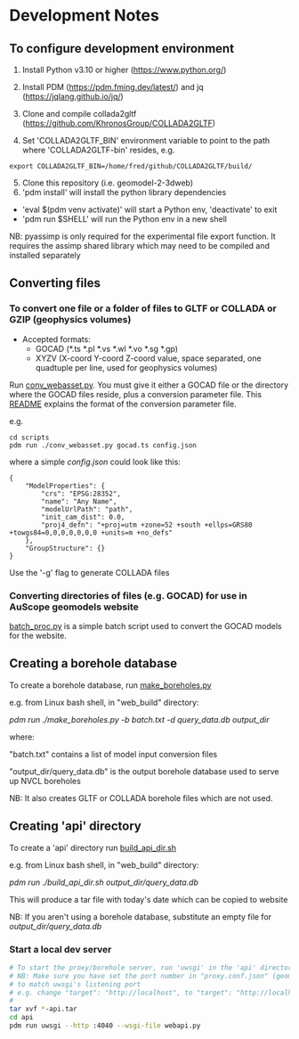 # Development Notes

## To configure development environment

1. Install Python v3.10 or higher (https://www.python.org/)
2. Install PDM (https://pdm.fming.dev/latest/) and jq (https://jqlang.github.io/jq/)


3. Clone and compile collada2gltf (https://github.com/KhronosGroup/COLLADA2GLTF)
4. Set 'COLLADA2GLTF_BIN' environment variable to point to the path where 'COLLADA2GLTF-bin' resides, e.g.
```
export COLLADA2GLTF_BIN=/home/fred/github/COLLADA2GLTF/build/
```
5. Clone this repository (i.e. geomodel-2-3dweb)
6. 'pdm install' will install the python library dependencies
  * 'eval $(pdm venv activate)' will start a Python env, 'deactivate' to exit
  * 'pdm run $SHELL' will run the Python env in a new shell

NB: pyassimp is only required for the experimental file export function. It requires the assimp shared library which may need to be compiled and installed separately


## Converting files

### To convert one file or a folder of files to GLTF or COLLADA or GZIP (geophysics volumes)

* Accepted formats:
     * GOCAD (*.ts *.pl *.vs *.wl *.vo *.sg *.gp)
     * XYZV (X-coord Y-coord Z-coord value, space separated, one quadtuple per line, used for geophysics volumes)
  
Run [conv_webasset.py](scripts/conv_webasset.py). You must give it either a GOCAD file or the directory where the GOCAD files reside, plus a conversion parameter file. This [README](web_build/input/README.md) explains the format of the conversion parameter file.

e.g.
```
cd scripts
pdm run ./conv_webasset.py gocad.ts config.json

```

where a simple _config.json_ could look like this:

```
{
    "ModelProperties": {
        "crs": "EPSG:28352",
        "name": "Any Name",
        "modelUrlPath": "path",
        "init_cam_dist": 0.0,
        "proj4_defn": "+proj=utm +zone=52 +south +ellps=GRS80 +towgs84=0,0,0,0,0,0,0 +units=m +no_defs"
    },
    "GroupStructure": {}
}

```

Use the '-g' flag to generate COLLADA files

### Converting directories of files (e.g. GOCAD) for use in AuScope geomodels website

[batch_proc.py](web_build/batch_proc.py) is a simple batch script used to convert the GOCAD models for the website.


## Creating a borehole database 

To create a borehole database, run [make_boreholes.py](make_boreholes.py)

e.g. from Linux bash shell, in "web_build" directory:

_pdm run ./make_boreholes.py -b batch.txt -d query_data.db output_dir_

where: 

  "batch.txt" contains a list of model input conversion files

  "output_dir/query_data.db" is the output borehole database used to serve up NVCL boreholes

NB: It also creates GLTF or COLLADA borehole files which are not used.


## Creating 'api' directory

To create a 'api' directory run [build_api_dir.sh](build_api_dir.sh)

e.g. from Linux bash shell, in "web_build" directory:

_pdm run ./build_api_dir.sh output_dir/query_data.db_

This will produce a tar file with today's date which can be copied to website

NB: If you aren't using a borehole database, substitute an empty file for _output_dir/query_data.db_



### Start a local dev server

```bash
# To start the proxy/borehole server, run 'uwsgi' in the 'api' directory created using 'build_api_dir.sh'
# NB: Make sure you have set the port number in "proxy.conf.json" (geomodelportal/ui/proxy.conf.json)
# to match uwsgi's listening port
# e.g. change "target": "http://localhost", to "target": "http://localhost:4040",
#
tar xvf *-api.tar
cd api
pdm run uwsgi --http :4040 --wsgi-file webapi.py
```

